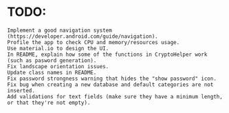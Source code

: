 # TODO:
    Implement a good navigation system (https://developer.android.com/guide/navigation).
    Profile the app to check CPU and memory/resources usage.
    Use material.io to design the UI.
    In README, explain how some of the functions in CryptoHelper work (such as pasword generation).
    Fix landscape orientation issues.
    Update class names in README.
    Fix password strongness warning that hides the "show password" icon.
    Fix bug when creating a new database and default categories are not inserted.
    Add validations for text fields (make sure they have a minimum length, or that they're not empty).